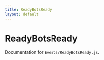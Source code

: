 ```yaml
---
title: ReadyBotsReady
layout: default
---
```


# ReadyBotsReady

Documentation for `Events/ReadyBotsReady.js`.
